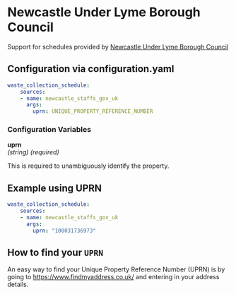 # Newcastle Under Lyme Borough Council

Support for schedules provided by [Newcastle Under Lyme Borough Council](https://www.newcastle-staffs.gov.uk/waste)

## Configuration via configuration.yaml

```yaml
waste_collection_schedule:
    sources:
    - name: newcastle_staffs_gov_uk
      args:
        uprn: UNIQUE_PROPERTY_REFERENCE_NUMBER
```

### Configuration Variables

**uprn**  
*(string) (required)*

This is required to unambiguously identify the property.

## Example using UPRN

```yaml
waste_collection_schedule:
    sources:
    - name: newcastle_staffs_gov_uk
      args:
        uprn: "100031736973"
```

## How to find your `UPRN`

An easy way to find your Unique Property Reference Number (UPRN) is by going to <https://www.findmyaddress.co.uk/> and entering in your address details.
